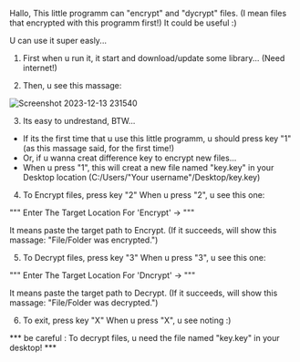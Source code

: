 Hallo,
This little programm can "encrypt" and "dycrypt" files. (I mean files that encrypted with this programm first!)
It could be useful :)



U can use it super easly...

1)  First when u run it, it start and download/update some library... (Need internet!)

2)  Then, u see this massage:

![Screenshot 2023-12-13 231540](https://github.com/FirstGoodHuman/Encryptor-Decryptor/assets/153766571/3536242f-cb8c-4f81-9a8d-f5e956eaaee9)


3)  Its easy to undrestand, BTW...
* If its the first time that u use this little programm, u should press key "1" (as this massage said, for the first time!)
* Or, if u wanna creat difference key to encrypt new files...
* When u press "1", this will creat a new file named "key.key" in your Desktop location (C:/Users/"Your username"/Desktop/key.key)

4)  To Encrypt files, press key "2"
When u press "2", u see this one:

"""
Enter The Target Location For 'Encrypt' ->
"""

It means paste the target path to Encrypt.
(If it succeeds, will show this massage:
"File/Folder was encrypted.")

5)  To Decrypt files, press key "3"
When u press "3", u see this one:

"""
Enter The Target Location For 'Dncrypt' ->
"""

It means paste the target path to Decrypt.
(If it succeeds, will show this massage:
"File/Folder was decrypted.")

6)  To exit, press key "X"
When u press "X", u see noting :)


*** be careful : To decrypt files, u need the file named "key.key" in your desktop! ***
